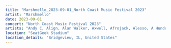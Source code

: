 ```yaml
---
title: "Marshmello_2023-09-01_North Coast Music Festival 2023"
artist: "Marshmello"
date: 2023-09-01
concert: "North Coast Music Festival 2023"
artists: "Andy C, Align, Alan Walker, Axwell, Afrojack, Alesso, A Hundred Drums, Ammo Avenue, Alex Bosi, Andrew Bayer, Above & Beyond, Bruno Furlan"
location: "SeatGeek Stadium"
location_details: "Bridgeview, IL, United States"
---
```

